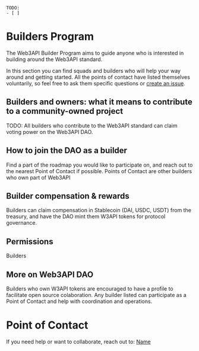 ```
TODO:
- [ ] 
```

# Builders Program

The Web3API Builder Program aims to guide anyone who is interested in building around the Web3API standard. 

In this section you can find squads and builders who will help your way around and getting started. All the points of contact have listed themselves voluntarily, so feel free to ask them specific questions or [create an issue](https://github.com/Web3-API/dao/issues/new).

## Builders and owners: what it means to contribute to a community-owned project

TODO: All builders who contribute to the Web3API standard can claim voting power on the Web3API DAO. 
 

## How to join the DAO as a builder

Find a part of the roadmap you would like to participate on, and reach out to the nearest Point of Contact if possible. Points of Contact are other builders who own part of Web3API

## Builder compensation & rewards

Builders can claim compensation in Stablecoin (DAI, USDC, USDT) from the treasury, and have the DAO mint them W3API tokens for protocol governance.

## Permissions

Builders 

## More on Web3API DAO

Builders who own W3API tokens are encouraged to have a profile to facilitate open source colaboration. Any builder listed can participate as a Point of Contact and help with coordination and operations. 


# Point of Contact

If you need help or want to collaborate,  reach out to: [Name](/builders/buildername.md)